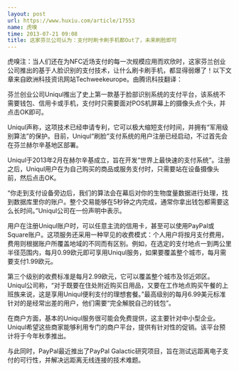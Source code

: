 ```yaml
---
layout: post
url: https://www.huxiu.com/article/17553
name: 虎嗅
time: 2013-07-21 09:08
title: 这家芬兰公司认为：支付时刷卡刷手机都Out了，未来刷脸即可
---
```

虎嗅注：当人们还在为NFC近场支付的每一次规模应用而欢欣时，这家芬兰创业公司推出的基于人脸识别的支付技术，让什么刷卡刷手机，都显得弱爆了！以下文章来自欧洲科技资讯网站Techweekeurope。由腾讯科技翻译：

芬兰创业公司Uniqul推出了史上第一款基于脸部识别系统的支付平台，该系统不需要钱包、信用卡或手机，支付时只需要面对POS机屏幕上的摄像头点个头，并点击OK即可。

Uniqul声称，这项技术已经申请专利，它可以极大缩短支付时间，并拥有“军用级别算法”的保护。目前，Uniqul“刷脸”支付系统的用户注册已经启动，不过首先会在芬兰赫尔辛基地区部署。

Uniqul于2013年2月在赫尔辛基成立，旨在开发“世界上最快速的支付系统”。注册之后，Uniqul用户在为自己购买的商品或服务支付时，只需要站在设备摄像头前，然后点击OK。

“你走到支付设备旁边后，我们的算法会在幕后对你的生物度量数据进行处理，找到数据库里你的账户。整个交易能够在5秒钟之内完成，通常你拿出钱包都需要这么长时间。”Uniqul公司在一份声明中表示。

用户在注册Uniqul账户时，可以任意主流的信用卡，甚至可以使用PayPal或Square账户。这项服务还采用一种罕见的收费模式：个人用户将按月支付费用，费用则根据账户所覆盖地域的不同而有区别。例如，在选定的支付地点一到两公里半径范围内，每月0.99欧元即可享用Uniqul服务，如果要覆盖整个城市，每月需要支付1.99欧元。

第三个级别的收费标准是每月2.99欧元，它可以覆盖整个城市及邻近郊区。Uniqul公司称，“对于既要在住处附近购买日用品，又要在工作地点购买午餐的上班族来说，这是享用Uniqul便利支付的理想套餐。”最高级别的每月6.99美元标准针对的是经常出差的用户，他们需要“完全解脱自己的钱包”。

在商户方面，基本的Uniqul服务很可能会免费提供，这主要针对中小型企业。Uniqul希望这些商家能够利用专门的商户平台，提供有针对性的促销。该平台预计将于今年秋季推出。

与此同时，PayPal最近推出了PayPal Galactic研究项目，旨在测试远距离电子支付的可行性，并解决远距离无线连接的技术难题。

